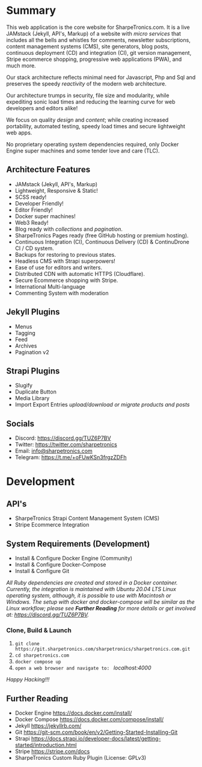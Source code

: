 # Summary
This web application is the core website for SharpeTronics.com. It is a live JAMstack (Jekyll, API's, Markup) of a website with *micro services* that includes all the bells and whistles for comments, newsletter subscriptions, content management systems (CMS), site generators, blog posts, continuous deployment (CD) and integration (CI), git version management, Stripe ecommerce shopping, progressive web applications (PWA), and much more.

Our stack architecture reflects minimal need for Javascript, Php and Sql and preserves the speedy *reactivity* of the modern web architecture. 

Our architecture trumps in security, file size and modularity, while expediting sonic load times and reducing the learning curve for web developers and editors alike!

We focus on quality *design* and *content*; while creating increased portability, automated testing, speedy load times and secure lightweight web apps.

No proprietary operating system dependencies required, only Docker Engine super machines and some tender love and care (TLC).

## Architecture Features
* JAMstack (Jekyll, API's, Markup)
* Lightweight, Responsive & Static!
* SCSS ready!
* Developer Friendly!
* Editor Friendly!
* Docker super machines!
* Web3 Ready!
* Blog ready with *collections* and *pagination*.
* SharpeTronics Pages ready (free GitHub hosting or premium hosting).
* Continuous Integration (CI), Continuous Delivery (CD) & ContinuDrone CI / CD system.
* Backups for restoring to previous states.
* Headless CMS with Strapi superpowers!
* Ease of use for editors and writers.
* Distributed CDN with automatic HTTPS (Cloudflare).
* Secure Ecommerce shopping with Stripe.
* International Multi-language
* Commenting System with moderation

## Jekyll Plugins
* Menus
* Tagging
* Feed
* Archives
* Pagination v2

## Strapi Plugins
* Slugify
* Duplicate Button
* Media Library
* Import Export Entries *upload/download or migrate products and posts*

## Socials
* Discord: https://discord.gg/TUZ6P7BV
* Twitter: https://twitter.com/sharpetronics
* Email: info@sharpetronics.com
* Telegram: https://t.me/+oFUwKSn3frgzZDFh

# Development

## API's
* SharpeTronics Strapi Content Management System (CMS)
* Stripe Ecommerce Integration

## System Requirements (Development)
* Install & Configure Docker Engine (Community)
* Install & Configure Docker-Compose
* Install & Configure Git

*All Ruby dependencies are created and stored in a Docker container.*
*Currently, the integration is maintained with Ubuntu 20.04 LTS Linux operating system, although, it is possible to use with Macintosh or Windows. The setup with docker and docker-compose will be similar as the Linux workflow; please see **Further Reading** for more details or get involved at: https://discord.gg/TUZ6P7BV.*

### Clone, Build & Launch
1. ```git clone https://git.sharpetronics.com/sharpetronics/sharpetronics.com.git```
2. ```cd sharpetronics.com```
3. ```docker compose up```
4. ```open a web browser and navigate to: ``` *localhost:4000*

*Happy Hacking!!!*

## Further Reading
* Docker Engine https://docs.docker.com/install/
* Docker Compose https://docs.docker.com/compose/install/
* Jekyll https://jekyllrb.com/
* Git https://git-scm.com/book/en/v2/Getting-Started-Installing-Git
* Strapi https://docs.strapi.io/developer-docs/latest/getting-started/introduction.html
* Stripe https://stripe.com/docs
* SharpeTronics Custom Ruby Plugin (License: GPLv3)
